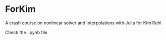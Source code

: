 # ForKim
A crash course on nonlinear solver and interpolations with Julia for Kim Ruhl

Check the .ipynb file.
